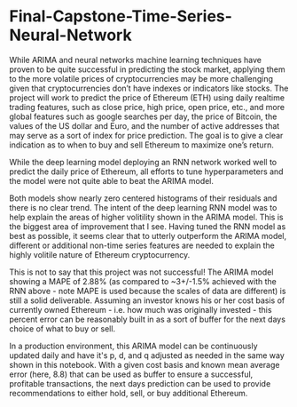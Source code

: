 # Final-Capstone-Time-Series-Neural-Network

While ARIMA and neural networks machine learning techniques have proven to be quite successful in predicting the stock market, 
applying them to the more volatile prices of cryptocurrencies may be more challenging given that cryptocurrencies don’t have 
indexes or indicators like stocks. The project will work to predict the price of Ethereum (ETH) using daily realtime trading features, 
such as close price, high price, open price, etc., and more global features such as google searches per day, the price of Bitcoin, 
the values of the US dollar and Euro, and the number of active addresses that may serve as a sort of index for price prediction. 
The goal is to give a clear indication as to when to buy and sell Ethereum to maximize one’s return.

While the deep learning model deploying an RNN network worked well to predict the daily price of Ethereum, all efforts to tune hyperparameters and the model were not quite able to beat the ARIMA model.

Both models show nearly zero centered histograms of their residuals and there is no clear trend. The intent of the deep learning RNN model was to help explain the areas of higher volitility shown in the ARIMA model. This is the biggest area of improvement that I see. Having tuned the RNN model as best as possible, it seems clear that to utterly outperform the ARIMA model, different or additional non-time series features are needed to explain the highly volitile nature of Ethereum cryptocurrency.

This is not to say that this project was not successful! The ARIMA model showing a MAPE of 2.88% (as compared to ~3+/-1.5% achieved with the RNN above - note MAPE is used because the scales of data are different) is still a solid deliverable. Assuming an investor knows his or her cost basis of currently owned Ethereum - i.e. how much was originally invested - this percent error can be reasonably built in as a sort of buffer for the next days choice of what to buy or sell.

In a production environment, this ARIMA model can be continuously updated daily and have it's p, d, and q adjusted as needed in the same way shown in this notebook. With a given cost basis and known mean average error (here, 8.8) that can be used as buffer to ensure a successful, profitable transactions, the next days prediction can be used to provide recommendations to either hold, sell, or buy additional Ethereum.
